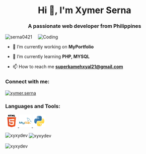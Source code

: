 <h1 align="center">Hi 👋, I'm Xymer Serna</h1>
<h3 align="center">A passionate web developer from Philippines</h3>
<img align="right" alt="Coding" width="400" src="https://media3.giphy.com/media/qgQUggAC3Pfv687qPC/giphy.gif?cid=790b76110f1a53b39fecab2cc29def54cb60550be2c1e291&rid=giphy.gif&ct=g">


<p align="left"> <img src="https://komarev.com/ghpvc/?username=serna0421&label=Profile%20views&color=0e75b6&style=flat" alt="serna0421" /> </p>

- 🔭 I’m currently working on **MyPortfolio**

- 🌱 I’m currently learning **PHP, MYSQL**

- 📫 How to reach me **superkamehxyal21@gmail.com**

<h3 align="left">Connect with me:</h3>
<p align="left">
<a href="https://fb.com/xymer.serna" target="blank"><img align="center" src="https://raw.githubusercontent.com/rahuldkjain/github-profile-readme-generator/master/src/images/icons/Social/facebook.svg" alt="xymer.serna" height="30" width="40" /></a>
</p>

<h3 align="left">Languages and Tools:</h3>
<p align="left"> <a href="https://www.w3.org/html/" target="_blank" rel="noreferrer"> <img src="https://raw.githubusercontent.com/devicons/devicon/master/icons/html5/html5-original-wordmark.svg" alt="html5" width="40" height="40"/> </a> <a href="https://www.mysql.com/" target="_blank" rel="noreferrer"> <img src="https://raw.githubusercontent.com/devicons/devicon/master/icons/mysql/mysql-original-wordmark.svg" alt="mysql" width="40" height="40"/> </a> <a href="https://www.python.org" target="_blank" rel="noreferrer"> <img src="https://raw.githubusercontent.com/devicons/devicon/master/icons/python/python-original.svg" alt="python" width="40" height="40"/> </a> </p>

<p><img align="left" src="https://github-readme-stats.vercel.app/api/top-langs?username=xyxydev&show_icons=true&locale=en&layout=compact" alt="xyxydev" /></p>

<p>&nbsp;<img align="center" src="https://github-readme-stats.vercel.app/api?username=xyxydev&show_icons=true&locale=en" alt="xyxydev" /></p>

<p><img align="center" src="https://github-readme-streak-stats.herokuapp.com/?user=xyxydev&" alt="xyxydev" /></p>

